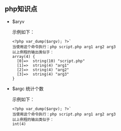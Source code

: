 ## php知识点

* $aryv

  示例如下：
  ```
  <?php var_dump($argv); ?>`
  当使用这个命令执行：php script.php arg1 arg2 arg3
  以上例程的输出类似于：
  array(4) {  
  	[0]=>  string(10) "script.php"  
  	[1]=>  string(4) "arg1"  
  	[2]=>  string(4) "arg2"  
  	[3]=>  string(4) "arg3" 
  }
  ```

* $argc
   统计个数

   示例如下：	

    ```
    <?php var_dump($argv); ?>`
    当使用这个命令执行：php script.php arg1 arg2 arg3
    以上例程的输出类似于：
    int(4)
    ```
